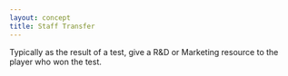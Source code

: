 ```yaml
---
layout: concept
title: Staff Transfer
---
```


Typically as the result of a test, give a R&D or Marketing resource to the player who won the test.
